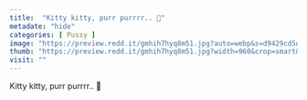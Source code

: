 ```yaml
---
title:  "Kitty kitty, purr purrrr.. 🍑"
metadate: "hide"
categories: [ Pussy ]
image: "https://preview.redd.it/gmhih7hyq8m51.jpg?auto=webp&s=d9429cd5d3bcad97da88fe2f8cde09bcbc2a6e72"
thumb: "https://preview.redd.it/gmhih7hyq8m51.jpg?width=960&crop=smart&auto=webp&s=82c47d4ad4c352acc72b8de38f8d33bf43044915"
visit: ""
---
```

Kitty kitty, purr purrrr.. 🍑
